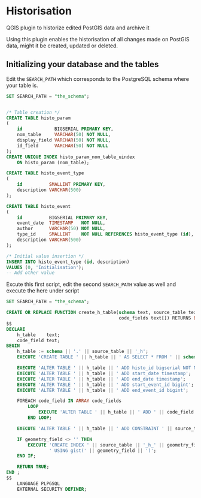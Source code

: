 # Historisation

QGIS plugin to historize edited PostGIS data and archive it

Using this plugin enables the historisation of all changes made on PostGIS data,
might it be created, updated or deleted.

## Initializing your database and the tables

Edit the `SEARCH_PATH` which corresponds to the PostgreSQL schema
where your table is.

```sql
SET SEARCH_PATH = "the_schema";


/* Table creation */
CREATE TABLE histo_param
(
    id            BIGSERIAL PRIMARY KEY,
    nom_table     VARCHAR(50) NOT NULL,
    display_field VARCHAR(50) NOT NULL,
    id_field      VARCHAR(50) NOT NULL
);
CREATE UNIQUE INDEX histo_param_nom_table_uindex
    ON histo_param (nom_table);

CREATE TABLE histo_event_type
(
    id          SMALLINT PRIMARY KEY,
    description VARCHAR(500)
);

CREATE TABLE histo_event
(
    id          BIGSERIAL PRIMARY KEY,
    event_date  TIMESTAMP   NOT NULL,
    author      VARCHAR(50) NOT NULL,
    type_id     SMALLINT    NOT NULL REFERENCES histo_event_type (id),
    description VARCHAR(500)
);

/* Initial value insertion */
INSERT INTO histo_event_type (id, description)
VALUES (0, 'Initialisation');
-- Add other value
```

Excute this first script, edit the second `SEARCH_PATH` value as well
and execute the here under script

```sql
SET SEARCH_PATH = "the_schema";

CREATE OR REPLACE FUNCTION create_h_table(schema text, source_table text, geometry_field text,
                                          code_fields text[]) RETURNS BOOLEAN AS
$$
DECLARE
    h_table    text;
    code_field text;
BEGIN
    h_table := schema || '.' || source_table || '_h';
    EXECUTE 'CREATE TABLE ' || h_table || ' AS SELECT * FROM ' || schema || '.' || source_table;

    EXECUTE 'ALTER TABLE ' || h_table || ' ADD histo_id bigserial NOT NULL';
    EXECUTE 'ALTER TABLE ' || h_table || ' ADD start_date timestamp';
    EXECUTE 'ALTER TABLE ' || h_table || ' ADD end_date timestamp';
    EXECUTE 'ALTER TABLE ' || h_table || ' ADD start_event_id bigint';
    EXECUTE 'ALTER TABLE ' || h_table || ' ADD end_event_id bigint';

    FOREACH code_field IN ARRAY code_fields
        LOOP
            EXECUTE 'ALTER TABLE ' || h_table || ' ADD ' || code_field || '_desc varchar(100)';
        END LOOP;

    EXECUTE 'ALTER TABLE ' || h_table || ' ADD CONSTRAINT ' || source_table || '_h_pk PRIMARY KEY(histo_id)';

    IF geometry_field <> '' THEN
        EXECUTE 'CREATE INDEX ' || source_table || '_h_' || geometry_field || ' ON ' || h_table ||
                ' USING gist(' || geometry_field || ')';
    END IF;

    RETURN TRUE;
END ;
$$
    LANGUAGE PLPGSQL
    EXTERNAL SECURITY DEFINER;
```